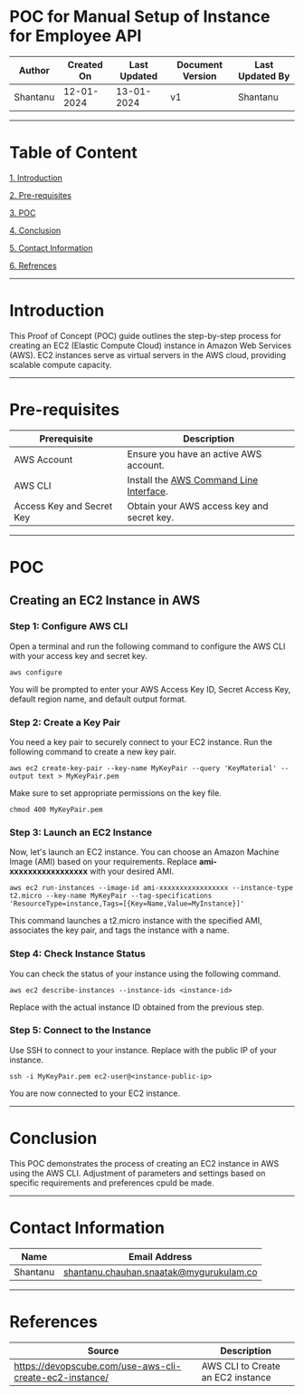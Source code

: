 # POC for Manual Setup of Instance for Employee API 
| Author | Created On | Last Updated | Document Version | Last Updated By |
| ------ | ---------- | ------------ | ---------------- | --------------- |
| Shantanu | 12-01-2024 | 13-01-2024   |         v1     |     Shantanu    |
***

# Table of Content
[1. Introduction](#introduction)

[2. Pre-requisites](#pre-requisites)

[3. POC](#poc)

[4. Conclusion](#conclusion)

[5. Contact Information](#contact-information)

[6. Refrences](#references)
***

# Introduction
This Proof of Concept (POC) guide outlines the step-by-step process for creating an EC2 (Elastic Compute Cloud) instance in Amazon Web Services (AWS). EC2 instances serve as virtual servers in the AWS cloud, providing scalable compute capacity.
***

# Pre-requisites

| **Prerequisite**                    | **Description**                                                                                     |
|-------------------------------------|-----------------------------------------------------------------------------------------------------|
| AWS Account                         | Ensure you have an active AWS account.                                                              |
| AWS CLI                             | Install the [AWS Command Line Interface](https://aws.amazon.com/cli/).                              |
| Access Key and Secret Key           | Obtain your AWS access key and secret key.                                                          |
***

# POC
## Creating an EC2 Instance in AWS
### Step 1: Configure AWS CLI
Open a terminal and run the following command to configure the AWS CLI with your access key and secret key.
```
aws configure
```
You will be prompted to enter your AWS Access Key ID, Secret Access Key, default region name, and default output format.

### Step 2: Create a Key Pair
You need a key pair to securely connect to your EC2 instance. Run the following command to create a new key pair.
```
aws ec2 create-key-pair --key-name MyKeyPair --query 'KeyMaterial' --output text > MyKeyPair.pem
```
Make sure to set appropriate permissions on the key file.
```
chmod 400 MyKeyPair.pem
```

### Step 3: Launch an EC2 Instance
Now, let's launch an EC2 instance. You can choose an Amazon Machine Image (AMI) based on your requirements. Replace **ami-xxxxxxxxxxxxxxxxx** with your desired AMI.
```
aws ec2 run-instances --image-id ami-xxxxxxxxxxxxxxxxx --instance-type t2.micro --key-name MyKeyPair --tag-specifications 'ResourceType=instance,Tags=[{Key=Name,Value=MyInstance}]'
```
This command launches a t2.micro instance with the specified AMI, associates the key pair, and tags the instance with a name.

### Step 4: Check Instance Status
You can check the status of your instance using the following command.
```
aws ec2 describe-instances --instance-ids <instance-id>
```
Replace <instance-id> with the actual instance ID obtained from the previous step.

### Step 5: Connect to the Instance
Use SSH to connect to your instance. Replace <instance-public-ip> with the public IP of your instance.
```
ssh -i MyKeyPair.pem ec2-user@<instance-public-ip>
```
You are now connected to your EC2 instance.
***

# Conclusion
This POC demonstrates the process of creating an EC2 instance in AWS using the AWS CLI. Adjustment of parameters and settings based on specific requirements and preferences cpuld be made.
***

# Contact Information
| Name | Email Address |
| ---- | ------------- |
| Shantanu  | shantanu.chauhan.snaatak@mygurukulam.co |
***

# References
| Source | Description  | 
| -------- | ------- | 
| https://devopscube.com/use-aws-cli-create-ec2-instance/ | AWS CLI to Create an EC2 instance |







